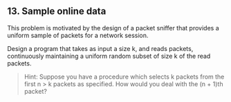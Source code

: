 ## 13. Sample online data

This problem is motivated by the design of a packet sniffer that provides a uniform sample of packets for a network session.

Design a program that takes as input a size k, and reads packets, continuously maintaining a uniform random subset of size k of the read packets.

>Hint: Suppose you have a procedure which selects k packets from the first n > k packets as specified. How would you deal with the (n + 1)th packet?
